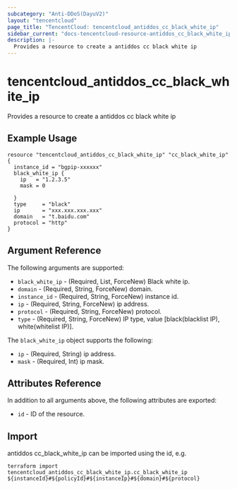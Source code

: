 ```yaml
---
subcategory: "Anti-DDoS(DayuV2)"
layout: "tencentcloud"
page_title: "TencentCloud: tencentcloud_antiddos_cc_black_white_ip"
sidebar_current: "docs-tencentcloud-resource-antiddos_cc_black_white_ip"
description: |-
  Provides a resource to create a antiddos cc black white ip
---
```


# tencentcloud_antiddos_cc_black_white_ip

Provides a resource to create a antiddos cc black white ip

## Example Usage

```hcl
resource "tencentcloud_antiddos_cc_black_white_ip" "cc_black_white_ip" {
  instance_id = "bgpip-xxxxxx"
  black_white_ip {
    ip   = "1.2.3.5"
    mask = 0

  }
  type     = "black"
  ip       = "xxx.xxx.xxx.xxx"
  domain   = "t.baidu.com"
  protocol = "http"
}
```

## Argument Reference

The following arguments are supported:

* `black_white_ip` - (Required, List, ForceNew) Black white ip.
* `domain` - (Required, String, ForceNew) domain.
* `instance_id` - (Required, String, ForceNew) instance id.
* `ip` - (Required, String, ForceNew) ip address.
* `protocol` - (Required, String, ForceNew) protocol.
* `type` - (Required, String, ForceNew) IP type, value [black(blacklist IP), white(whitelist IP)].

The `black_white_ip` object supports the following:

* `ip` - (Required, String) ip address.
* `mask` - (Required, Int) ip mask.

## Attributes Reference

In addition to all arguments above, the following attributes are exported:

* `id` - ID of the resource.



## Import

antiddos cc_black_white_ip can be imported using the id, e.g.

```
terraform import tencentcloud_antiddos_cc_black_white_ip.cc_black_white_ip ${instanceId}#${policyId}#${instanceIp}#${domain}#${protocol}
```

